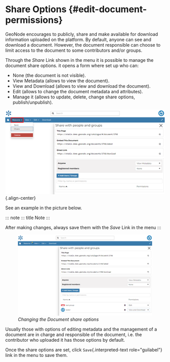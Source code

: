 # Share Options {#edit-document-permissions}

GeoNode encourages to publicly, share and make available for download information uploaded on the platform. By default, anyone can see and download a document. However, the document responsible can choose to limit access to the document to some contributors and/or groups.

Through the *Share* Link shown in the menu it is possible to manage the document share options. it opens a form where set up who can:

-   None (the document is not visible).
-   View Metadata (allows to view the document).
-   View and Download (allows to view and download the document).
-   Edit (allows to change the document metadata and attributes).
-   Manage it (allows to update, delete, change share options, publish/unpublish).

![](img/permissions_form.png){.align-center}

See an example in the picture below.

::: note
::: title
Note
:::

After making changes, always save them with the *Save* Link in the menu
:::

<figure>
<img src="img/changing_document_permissions.png" class="align-center" alt="img/changing_document_permissions.png" />
<figcaption><em>Changing the Document share options</em></figcaption>
</figure>

Usually those with options of editing metadata and the management of a document are in charge and responsible of the document, i.e. the contributor who uploaded it has those options by default.

Once the share options are set, click `Save`{.interpreted-text role="guilabel"} link in the menu to save them.
